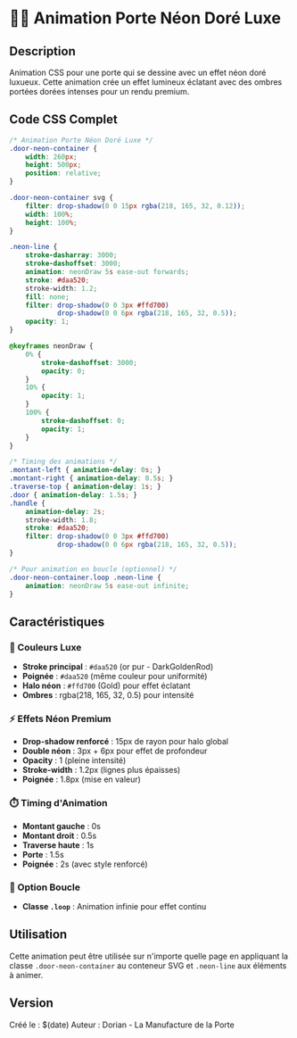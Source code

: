 # 🚪✨ Animation Porte Néon Doré Luxe

## Description
Animation CSS pour une porte qui se dessine avec un effet néon doré luxueux. Cette animation crée un effet lumineux éclatant avec des ombres portées dorées intenses pour un rendu premium.

## Code CSS Complet

```css
/* Animation Porte Néon Doré Luxe */
.door-neon-container {
    width: 260px;
    height: 500px;
    position: relative;
}

.door-neon-container svg {
    filter: drop-shadow(0 0 15px rgba(218, 165, 32, 0.12));
    width: 100%;
    height: 100%;
}

.neon-line {
    stroke-dasharray: 3000;
    stroke-dashoffset: 3000;
    animation: neonDraw 5s ease-out forwards;
    stroke: #daa520;
    stroke-width: 1.2;
    fill: none;
    filter: drop-shadow(0 0 3px #ffd700) 
            drop-shadow(0 0 6px rgba(218, 165, 32, 0.5));
    opacity: 1;
}

@keyframes neonDraw {
    0% {
        stroke-dashoffset: 3000;
        opacity: 0;
    }
    10% {
        opacity: 1;
    }
    100% {
        stroke-dashoffset: 0;
        opacity: 1;
    }
}

/* Timing des animations */
.montant-left { animation-delay: 0s; }
.montant-right { animation-delay: 0.5s; }
.traverse-top { animation-delay: 1s; }
.door { animation-delay: 1.5s; }
.handle { 
    animation-delay: 2s; 
    stroke-width: 1.8;
    stroke: #daa520;
    filter: drop-shadow(0 0 3px #ffd700)
            drop-shadow(0 0 6px rgba(218, 165, 32, 0.5));
}

/* Pour animation en boucle (optionnel) */
.door-neon-container.loop .neon-line {
    animation: neonDraw 5s ease-out infinite;
}
```

## Caractéristiques

### 🎨 Couleurs Luxe
- **Stroke principal** : `#daa520` (or pur - DarkGoldenRod)
- **Poignée** : `#daa520` (même couleur pour uniformité)
- **Halo néon** : `#ffd700` (Gold) pour effet éclatant
- **Ombres** : rgba(218, 165, 32, 0.5) pour intensité

### ⚡ Effets Néon Premium
- **Drop-shadow renforcé** : 15px de rayon pour halo global
- **Double néon** : 3px + 6px pour effet de profondeur
- **Opacity** : 1 (pleine intensité)
- **Stroke-width** : 1.2px (lignes plus épaisses)
- **Poignée** : 1.8px (mise en valeur)

### ⏱️ Timing d'Animation
- **Montant gauche** : 0s
- **Montant droit** : 0.5s
- **Traverse haute** : 1s
- **Porte** : 1.5s
- **Poignée** : 2s (avec style renforcé)

### 🔄 Option Boucle
- **Classe `.loop`** : Animation infinie pour effet continu

## Utilisation
Cette animation peut être utilisée sur n'importe quelle page en appliquant la classe `.door-neon-container` au conteneur SVG et `.neon-line` aux éléments à animer.

## Version
Créé le : $(date)
Auteur : Dorian - La Manufacture de la Porte
